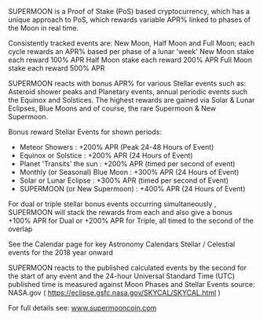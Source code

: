 SUPERMOON is a Proof of Stake (PoS) based cryptocurrency, which has a unique approach to PoS, which rewards variable APR% linked to phases of the Moon in real time. 

Consistently tracked events are: New Moon, Half Moon and Full Moon; each cycle rewards an APR% based per phase of a lunar 'week'
New Moon stake each reward 100% APR 
Half Moon stake each reward 200% APR 
Full Moon stake each reward 500% APR

SUPERMOON reacts with bonus APR% for various Stellar events such as: Asteroid shower peaks and Planetary events, annual periodic events such the Equinox and Solstices. The highest rewards are gained via Solar & Lunar Eclipses, Blue Moons and of course, the rare Supermoon & New Supermoon.

Bonus reward Stellar Events for shown periods:
* Meteor Showers : +200% APR (Peak 24-48 Hours of Event)
* Equinox or Solstice : +200% APR (24 Hours of Event)
* Planet 'Transits' the sun : +200% APR (timed per second of event)
* Monthly (or Seasonal) Blue Moon : +300% APR (24 Hours of Event)
* Solar or Lunar Eclipse : +300% APR (timed per second of Event)
* SUPERMOON (or New Supermoon) : +400% APR (24 Hours of Event)

For dual or triple stellar bonus events occurring simultaneously , SUPERMOON will stack the rewards from each and also give a bonus +100% APR for Dual or +200% APR for Triple, all timed to the second of the overlap

See the Calendar page for key Astronomy Calendars Stellar / Celestial events for the 2018 year onward 

SUPERMOON reacts to the published calculated events by the second for the start of any event and the 24-hour Universal Standard Time (UTC) published time is measured against Moon Phases and Stellar Events source: NASA.gov  ( https://eclipse.gsfc.nasa.gov/SKYCAL/SKYCAL.html )

For full details see: www.supermooncoin.com


